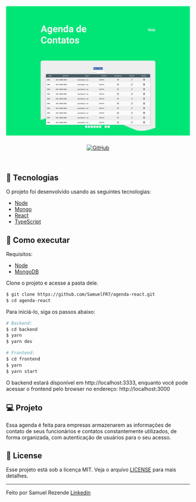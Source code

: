 <h1 align="center">
    <img alt="Letmeask" src=".github/cover.svg" />
</h1>

<p align="center">
  <a href="/LICENSE">
      <img alt="GitHub" src="https://img.shields.io/github/license/devicons/devicon?color=%2360be86&style=for-the-badge">
  </a>  
</p>

<br>

## 🧪 Tecnologias

O projeto foi desenvolvido usando as seguintes tecnologias: 

- [Node](https://nodejs.org)
- [Mongo](https://www.mongodb.com/)
- [React](https://reactjs.org)
- [TypeScript](https://www.typescriptlang.org/)

## 🚀 Como executar
Requisitos: 
- [Node](https://nodejs.org)
- [MongoDB](https://www.mongodb.com/)


Clone o projeto e acesse a pasta dele.

```bash
$ git clone https://github.com/SamuelFR7/agenda-react.git
$ cd agenda-react
```

Para iniciá-lo, siga os passos abaixo:
```bash
# Backend:
$ cd backend
$ yarn
$ yarn dev
```
```bash
# Frontend:
$ cd frontend
$ yarn 
$ yarn start
```
O backend estará disponível em http://localhost:3333, enquanto você pode acessar o frontend pelo browser no endereço: http://localhost:3000

## 💻 Projeto

Essa agenda é feita para empresas armazenarem as informações de contato de seus funcionários e contatos constantemente utilizados, de forma organizada, com autenticação de usuários para o seu acesso.

## 📝 License

Esse projeto está sob a licença MIT. Veja o arquivo [LICENSE](LICENSE) para mais detalhes.

---

Feito por Samuel Rezende [Linkedin](https://www.linkedin.com/in/samuel-ferreira-rezende-7bbbba206/)
